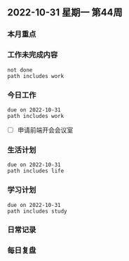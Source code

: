
##  2022-10-31 星期一 第44周 

### 本月重点

### 工作未完成内容
```tasks
not done
path includes work
```


### 今日工作


```tasks
due on 2022-10-31
path includes work
```


 - [ ] 申请前端开会会议室


### 生活计划
```tasks
due on 2022-10-31
path includes life
```


### 学习计划
```tasks
due on 2022-10-31
path includes study
```


### 日常记录




### 每日复盘




